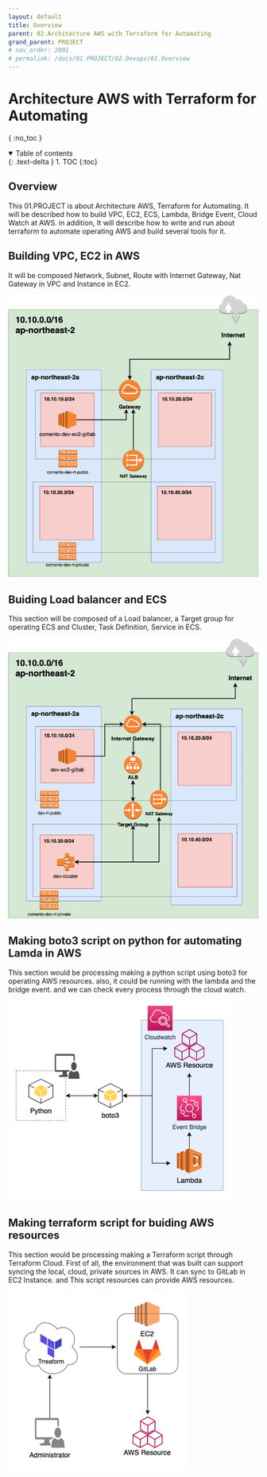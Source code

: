 ```yaml
---
layout: default
title: Overview
parent: 02.Architecture AWS with Terraform for Automating
grand_parent: PROJECT
# nav_order: 2001
# permalink: /docs/01.PROJECT/02.Devops/01.Overview
---
```

# Architecture AWS with Terraform for Automating
{ :no_toc }

<details open markdown="block">  
  <summary>
    Table of contents
  </summary>
  {: .text-delta }
1. TOC  
{:toc}
</details>

## Overview  

This 01.PROJECT is about Architecture AWS, Terraform for Automating. It will be described how to build VPC, EC2, ECS, Lambda, Bridge Event, Cloud Watch at AWS. in addition, It will describe how to write and run about terraform to automate operating AWS and build several tools for it.  

## Building VPC, EC2 in AWS  

It will be composed Network, Subnet, Route with Internet Gateway, Nat Gateway in VPC and Instance in EC2.  

![1](/docs/01.PROJECT/02.Devops/01.Overview/1.png)  

## Buiding Load balancer and ECS  

This section will be composed of a Load balancer, a Target group for operating ECS and Cluster, Task Definition, Service in ECS.  

![2](/docs/01.PROJECT/02.Devops/01.Overview/2.png)

## Making boto3 script on python for automating Lamda in AWS  

This section would be processing making a python script using boto3 for operating AWS resources. also, it could be running with the lambda and the bridge event. and we can check every process through the cloud watch.  

![3](/docs/01.PROJECT/02.Devops/01.Overview/3.png)  

## Making terraform script for buiding AWS resources  

This section would be processing making a Terraform script through Terraform Cloud. First of all, the environment that was built can support syncing the local, cloud, private sources in AWS. It can sync to GitLab in EC2 Instance. and This script resources can provide AWS resources.  

![4](/docs/01.PROJECT/02.Devops/01.Overview/4.png)
